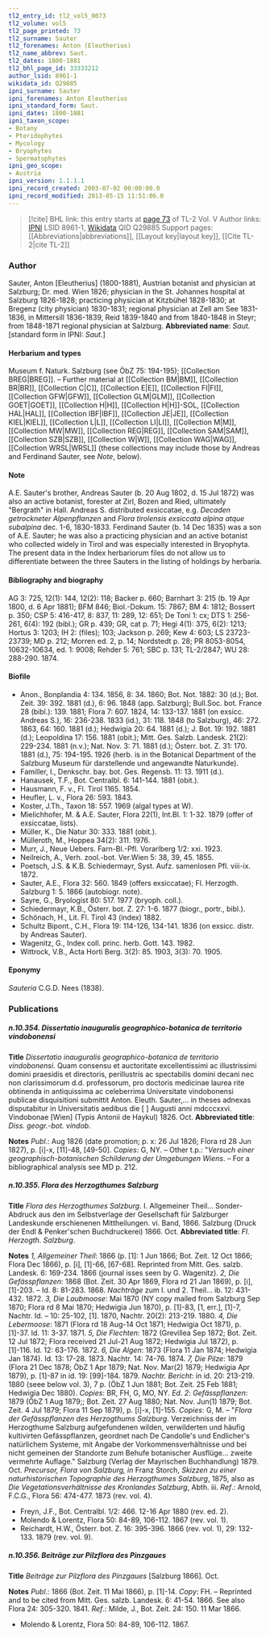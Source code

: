 ```yaml
---
tl2_entry_id: tl2_vol5_0073
tl2_volume: vol5
tl2_page_printed: 73
tl2_surname: Sauter
tl2_forenames: Anton (Eleutherius)
tl2_name_abbrev: Saut.
tl2_dates: 1800-1881
tl2_bhl_page_id: 33333212
author_lsid: 8961-1
wikidata_id: Q29885
ipni_surname: Sauter
ipni_forenames: Anton Eleutherius
ipni_standard_form: Saut.
ipni_dates: 1800-1881
ipni_taxon_scope: 
- Botany
- Pteridophytes
- Mycology
- Bryophytes
- Spermatophytes
ipni_geo_scope: 
- Austria
ipni_version: 1.1.1.1
ipni_record_created: 2003-07-02 00:00:00.0
ipni_record_modified: 2013-05-15 11:51:06.0
---
```


> [!cite] BHL link: this entry starts at [page 73](https://www.biodiversitylibrary.org/page/33333212) of TL-2 Vol. V
> Author links: [IPNI](https://www.ipni.org/a/8961-1) LSID 8961-1, [Wikidata](https://www.wikidata.org/wiki/Q29885) QID Q29885
> Support pages: [[Abbreviations|abbreviations]], [[Layout key|layout key]], [[Cite TL-2|cite TL-2]]

### Author

Sauter, Anton \[Eleutherius\] (1800-1881), Austrian botanist and physician at Salzburg; Dr. med. Wien 1826; physician in the St. Johannes hospital at Salzburg 1826-1828; practicing physician at Kitzbühel 1828-1830; at Bregenz (city physician) 1830-1831; regional physician at Zell am See 1831-1836, in Mittersill 1836-1839, Reid 1839-1840 and from 1840-1848 in Steyr; from 1848-1871 regional physician at Salzburg. 
**Abbreviated name**: *Saut.* \[standard form in IPNI: *Saut.*\]

#### Herbarium and types

Museum f. Naturk. Salzburg (see ÖbZ 75: 194-195); [[Collection BREG|BREG]]. – Further material at [[Collection BM|BM]], [[Collection BR|BR]], [[Collection C|C]], [[Collection E|E]], [[Collection FI|FI]], [[Collection GFW|GFW]], [[Collection GLM|GLM]], [[Collection GOET|GOET]], [[Collection H|H]], [[Collection H|H]]-SOL, [[Collection HAL|HAL]], [[Collection IBF|IBF]], [[Collection JE|JE]], [[Collection KIEL|KIEL]], [[Collection L|L]], [[Collection LI|LI]], [[Collection M|M]], [[Collection MW|MW]], [[Collection REG|REG]], [[Collection SAM|SAM]], [[Collection SZB|SZB]], [[Collection W|W]], [[Collection WAG|WAG]], [[Collection WRSL|WRSL]] (these collections may include those by Andreas and Ferdinand Sauter, see *Note*, below).

#### Note

A.E. Sauter's brother, Andreas Sauter (b. 20 Aug 1802, d. 15 Jul 1872) was also an active botanist, forester at Zirl, Bozen and Ried, ultimately "Bergrath" in Hall. Andreas S. distributed exsiccatae, e.g. *Decaden getrockneter Alpenpflanzen* and *Flora tirolensis exsiccata alpina atque subalpina* dec. 1-6, 1830-1833. Ferdinand Sauter (b. 14 Dec 1835) was a son of A.E. Sauter; he was also a practicing physician and an active botanist who collected widely in Tirol and was especially interested in Bryophyta. The present data in the Index herbariorum files do not allow us to differentiate between the three Sauters in the listing of holdings by herbaria.

#### Bibliography and biography

AG 3: 725, 12(1): 144, 12(2): 118; Backer p. 660; Barnhart 3: 215 (b. 19 Apr 1800, d. 6 Apr 1881); BFM 846; Biol.-Dokum. 15: 7867; BM 4: 1812; Bossert p. 350; CSP 5: 416-417, 8: 837, 11: 289, 12: 651; De Toni 1: cx; DTS 1: 256-261, 6(4): 192 (bibl.); GR p. 439; GR, cat p. 71; Hegi 4(1): 375, 6(2): 1213; Hortus 3: 1203; IH 2: (files); 103; Jackson p. 269; Kew 4: 603; LS 23723-23739; MD p. 212; Morren ed. 2, p. 14; Nordstedt p. 28; PR 8053-8054, 10632-10634, ed. 1: 9008; Rehder 5: 761; SBC p. 131; TL-2/2847; WU 28: 288-290. 1874.

#### Biofile

- Anon., Bonplandia 4: 134. 1856, 8: 34. 1860; Bot. Not. 1882: 30 (d.); Bot. Zeit. 39: 392. 1881 (d.), 6: 96. 1848 (app. Salzburg); Bull.Soc. bot. France 28 (bibl.): 139. 1881; Flora 7: 607. 1824, 14: 133-137. 1881 (on exsicc. Andreas S.), 16: 236-238. 1833 (id.), 31: 118. 1848 (to Salzburg), 46: 272. 1863, 64: 160. 1881 (d.); Hedwigia 20: 64. 1881 (d.); J. Bot. 19: 192. 1881 (d.); Leopoldina 17: 156. 1881 (obit.); Mitt. Ges. Salzb. Landesk. 21(2): 229-234. 1881 (n.v.); Nat. Nov. 3: 71. 1881 (d.); Österr. bot. Z. 31: 170. 1881 (d.), 75: 194-195. 1926 (herb. is in the Botanical Department of the Salzburg Museum für darstellende und angewandte Naturkunde).
- Familler, I., Denkschr. bay. bot. Ges. Regensb. 11: 13. 1911 (d.).
- Hanausek, T.F., Bot. Centralbl. 6: 141-144. 1881 (obit.).
- Hausmann, F. v., Fl. Tirol 1165. 1854.
- Heufler, L. v., Flora 26: 593. 1843.
- Koster, J.Th., Taxon 18: 557. 1969 (algal types at W).
- Mielichhofer, M. & A.E. Sauter, Flora 22(1), Int.Bl. 1: 1-32. 1879 (offer of exsiccatae, lists).
- Müller, K., Die Natur 30: 333. 1881 (obit.).
- Mülleroth, M., Hoppea 34(2): 311. 1976.
- Murr, J., Neue Uebers. Farn-Bl.-Pfl. Vorarlberg 1/2: xxi. 1923.
- Neilreich, A., Verh. zool.-bot. Ver.Wien 5: 38, 39, 45. 1855.
- Poetsch, J.S. & K.B. Schiedermayr, Syst. Aufz. samenlosen Pfl. viii-ix. 1872.
- Sauter, A.E., Flora 32: 560. 1849 (offers exsiccatae); Fl. Herzogth. Salzburg 1: 5. 1866 (autobiogr. note).
- Sayre, G., Bryologist 80: 517. 1977 (bryoph. coll.).
- Schiedermayr, K.B., Österr. bot. Z. 27: 1-6. 1877 (biogr., portr., bibl.).
- Schönach, H., Lit. Fl. Tirol 43 (index) 1882.
- Schultz Bipont., C.H., Flora 19: 114-126, 134-141. 1836 (on exsicc. distr. by Andreas Sauter).
- Wagenitz, G., Index coll. princ. herb. Gott. 143. 1982.
- Wittrock, V.B., Acta Horti Berg. 3(2): 85. 1903, 3(3): 70. 1905.

#### Eponymy

*Sauteria* C.G.D. Nees (1838).

### Publications

##### n.10.354. Dissertatio inauguralis geographico-botanica de territorio vindobonensi

**Title**
*Dissertatio inauguralis geographico-botanica de territorio vindobonensi*. Quam consensu et auctoritate excellentissimi ac illustrissimi domini praesidis et directoris, perillustris ac spectabilis domini decani nec non clarissimorum d.d. professorum, pro doctoris medicinae laurea rite obtinenda in antiquissima ac celeberrima Universitate vindobonensi publicae disquisitioni submittit Anton. Eleuth. Sauter,... in theses adnexas disputabitur in Universitatis aedibus die \[ \] Augusti anni mdcccxxvi. Vindobonae \[Wien\] (Typis Antonii de Haykul) 1826. Oct.
**Abbreviated title**: *Diss. geogr.-bot. vindob.*

**Notes**
*Publ*.: Aug 1826 (date promotion; p. x: 26 Jul 1826; Flora rd 28 Jun 1827), p. \[i\]-x, \[11\]-48, \[49-50\]. *Copies*: G, NY. – Other t.p.: "*Versuch einer geographisch-botanischen Schilderung der Umgebungen Wiens*. – For a bibliographical analysis see MD p. 212.

##### n.10.355. Flora des Herzogthumes Salzburg

**Title**
*Flora des Herzogthumes Salzburg*. I. Allgemeiner Theil... Sonder-Abdruck aus den im Selbstverlage der Gesellschaft für Salzburger Landeskunde erschienenen Mittheilungen. vi. Band, 1866. Salzburg (Druck der Endl & Penker'schen Buchdruckerei) 1866. Oct.
**Abbreviated title**: *Fl. Herzogth. Salzburg*.

**Notes**
*1, Allgemeiner Theil*: 1866 (p. \[1\]: 1 Jun 1866; Bot. Zeit. 12 Oct 1866; Flora Dec 1866), p. \[i\], \[1\]-66, \[67-68\]. Reprinted from Mitt. Ges. salzb. Landesk. 6: 169-234. 1866 (journal isses seen by G. Wagenitz).
*2, Die Gefässpflanzen*: 1868 (Bot. Zeit. 30 Apr 1869, Flora rd 21 Jan 1869), p. \[i\], \[1\]-203. – Id. 8: 81-283. 1868. *Nachträge* zum I. und 2. Theil... ib. 12: 431-432. 1872.
*3, Die Laubmoose*: Mai 1870 (NY copy mailed from Salzburg Sep 1870; Flora rd 8 Mai 1870; Hedwigia Jun 1870), p. \[1\]-83, \[1, err.\], \[1\]-7, Nachtr. Id. – 10: 25-102, \[1\]. 1870, Nachtr. 20(2): 213-219. 1880.
*4, Die Lebermoose*: 1871 (Flora rd 18 Aug-14 Oct 1871; Hedwigia Oct 1871), p. \[1\]-37. Id. 11: 3-37. 1871.
*5, Die Flechten*: 1872 (Grevillea Sep 1872; Bot. Zeit. 12 Jul 1872; Flora received 21 Jul-21 Aug 1872; Hedwigia Jul 1872), p. \[1\]-116. Id. 12: 63-176. 1872.
*6, Die Algen*: 1873 (Flora 11 Jan 1874; Hedwigia Jan 1874). Id. 13: 17-28. 1873. Nachtr. 14: 74-76. 1874.
*7, Die Pilze*: 1879 (Flora 21 Dec 1878; ÖbZ 1 Apr 1879; Nat. Nov. Mar(2) 1879; Hedwigia Apr 1879), p. \[1\]-87 in id. 19: \[99\]-184. 1879.
*Nachtr. Bericht*: in id. 20: 213-219. 1880 (seee below vol. 3), 7 p. (ÖbZ 1 Jun 1881; Bot. Zeit. 25 Feb 1881; Hedwigia Dec 1880). *Copies*: BR, FH, G, MO, NY.
*Ed. 2*: *Gefässpflanzen*: 1879 (ÖbZ 1 Aug 1879;; Bot. Zeit. 27 Aug 1880; Nat. Nov. Jun(1) 1879; Bot. Zeit. 4 Jul 1879; Flora 11 Sep 1879), p. \[i\]-x, \[1\]-155. *Copies*: G, M. – "*Flora der Gefässpflanzen des Herzogthums Salzburg*. Verzeichniss der im Herzogthume Salzburg aufgefundenen wilden, verwilderten und häufig kultivirten Gefässpflanzen, geordnet nach De Candolle's und Endlicher's natürlichem Systeme, mit Angabe der Vorkommensverhältnisse und bei nicht gemeinen der Standorte zum Behufe botanischer Ausflüge... zweite vermehrte Auflage." Salzburg (Verlag der Mayrischen Buchhandlung) 1879. Oct.
*Precursor, Flora von Salzburg, in* Franz Storch, *Skizzen zu einer naturhistorischen Topographie des Herzogthumes Salzburg*, 1875, also as *Die Vegetationsverhältnisse des Kronlandes Salzburg*, Abth. iii.
*Ref*.: Arnold, F.C.G., Flora 56: 474-477. 1873 (rev. vol. 4).
- Freyn, J.F., Bot. Centralbl. 1/2: 466. 12-16 Apr 1880 (rev. ed. 2).
- Molendo & Lorentz, Flora 50: 84-89, 106-112. 1867 (rev. vol. 1).
- Reichardt, H.W., Österr. bot. Z. 16: 395-396. 1866 (rev. vol. 1), 29: 132-133. 1879 (rev. vol. 9).

##### n.10.356. Beiträge zur Pilzflora des Pinzgaues

**Title**
*Beiträge zur Pilzflora des Pinzgaues* \[Salzburg 1866\]. Oct.

**Notes**
*Publ*.: 1866 (Bot. Zeit. 11 Mai 1866), p. \[1\]-14. *Copy*: FH. – Reprinted and to be cited from Mitt. Ges. salzb. Landesk. 6: 41-54. 1866. See also Flora 24: 305-320. 1841.
*Ref*.: Milde, J., Bot. Zeit. 24: 150. 11 Mar 1866.
- Molendo & Lorentz, Flora 50: 84-89, 106-112. 1867.

